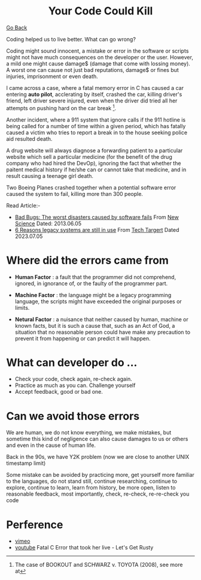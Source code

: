 <div align="center"><h1>Your Code Could Kill</h1></div>

[Go Back](../../README.md)

Coding helped us to live better. What can go wrong?

Coding might sound innocent, a mistake or error in the software or scripts might not have much consequences on the developer or the user. However, a mild one might cause damage$ (damage that come with lossing money). A worst one can cause not just bad reputations, damage$ or fines but injuries, imprisonment or even death.

I came across a case, where a fatal memory error in C has caused a car entering __auto pilot__,  acclerating by itself, crashed the car, killing driver's friend, left driver severe injured, even when the driver did tried all her attempts on pushing hard on the car break [^2].

Another incident, where a 911 system that ignore calls if the 911 hotline is being called for a number of time within a given period, which has fatally caused a victim who tries to report a break in to the house seeking police aid resulted death. 
 
A drug website will always diagnose a forwarding patient to a particular website which sell a particular medicine (for the benefit of the drug company who had hired the DevOp), ignoring the fact that whether the paitent medical history if he/she can or cannot take that medicine, and in result causing a teenage girl death.

Two Boeing Planes crashed together when a potential software error caused the system to fail, killing more than 300 people.

Read Article:-
- [Bad Bugs: The worst disasters caused by software fails](https://www.newscientist.com/gallery/software-bugs/) From [New Science](https://www.newscientist.com/) Dated: 2013.06.05
- [6 Reasons legacy systems are still in use](https://www.techtarget.com/searchcio/feature/6-reasons-legacy-systems-are-still-in-use) From [Tech Targert](https://www.techtarget.com/) Dated 2023.07.05

# Where did the errors came from
- __Human Factor__ : a fault that the programmer did not comprehend, ignored, in ignorance of, or the faulty of the programmer part. 

- __Machine Factor__ : the language might be a legacy programming language, the scripts might have exceeded the original purposes or limits.

- __Netural Factor__ : a nuisance that neither caused by human, machine or known facts, but it is such a cause that, such as an Act of God, a situation that no reasonable person could have make any precaution to prevent it from happening or can predict it will happen.

# What can developer do ...
- Check your code, check again, re-check again. 
- Practice as much as you can. Challenge yourself
- Accept feedback, good or bad one.

# Can we avoid those errors
We are human, we do not know everything, we make mistakes, but sometime this kind of negligence can also cause damages to us or others and even in the cause of human life.

Back in the 90s, we have Y2K problem (now we are close to another UNIX timestamp limit)

Some mistake can be avoided by practicing more, get yourself more familiar to the languages, do not stand still, continue researching, continue to explore, continue to learn, learn from history, be more open, listen to reasonable feedback, most importantly, check, re-check, re-re-check you code  

# Perference
[^2]: The case of BOOKOUT and SCHWARZ v. TOYOTA (2008), see more at
- [vimeo](https://vimeo.com/108663584)
- [youtube](https://www.youtube.com/watch?v=bJyE9OUhhAM&t=606s) Fatal C Error that took her live - Let's Get Rusty
